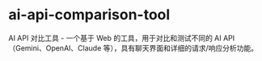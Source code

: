 # ai-api-comparison-tool
AI API 对比工具 - 一个基于 Web 的工具，用于对比和测试不同的 AI API（Gemini、OpenAI、Claude 等），具有聊天界面和详细的请求/响应分析功能。
